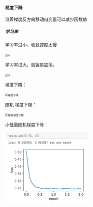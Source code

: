 #### 梯度下降

沿着梯度反方向移动自变量可以减少函数值

##### 学习率

学习率过小，收敛速度太慢

<img src="D:\study\课程\lr1.png" alt="lr1" style="zoom:50%;" />

学习率过大，就容易震荡。

<img src="D:\study\课程\lr2.png" alt="lr2" style="zoom:50%;" />

梯度下降：

<img src="D:\study\课程\梯度下降.png" alt="梯度下降" style="zoom:60%;" />

随机 梯度下降：

<img src="D:\study\课程\随机梯度下降.png" alt="随机梯度下降" style="zoom:60%;" />

小批量随机梯度下降：

<img src="./小批量梯度下降.png" alt="小批量随机梯度下降" style="zoom:60%;" />

